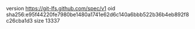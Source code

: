 version https://git-lfs.github.com/spec/v1
oid sha256:e95f44220fe7980be1480a1741e62d6c140a6bbb522b36b4eb892f8c26cba1d3
size 13337
